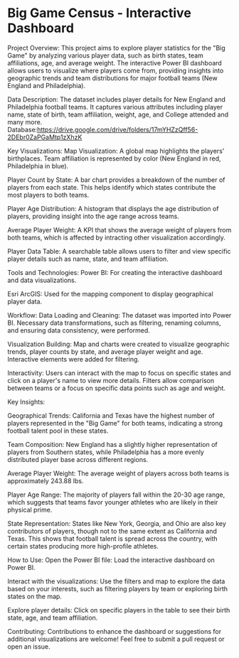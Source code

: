 # Big Game Census - Interactive Dashboard

Project Overview:
This project aims to explore player statistics for the "Big Game" by analyzing various player data, such as birth states, team affiliations, age, and average weight. The interactive Power BI dashboard allows users to visualize where players come from, providing insights into geographic trends and team distributions for major football teams (New England and Philadelphia).


Data Description:
The dataset includes player details for New England and Philadelphia football teams. It captures various attributes including player name, state of birth, team affiliation, weight, age, and College attended and many more.
Database:https://drive.google.com/drive/folders/17mYHZzQff56-2DEbr0ZaPGaMtp1zXhzK


Key Visualizations:
Map Visualization: A global map highlights the players' birthplaces. Team affiliation is represented by color (New England in red, Philadelphia in blue).

Player Count by State: A bar chart provides a breakdown of the number of players from each state. This helps identify which states contribute the most players to both teams.

Player Age Distribution: A histogram that displays the age distribution of players, providing insight into the age range across teams.

Average Player Weight: A KPI that shows the average weight of players from both teams, which is affected by intracting other visualization accordingly.

Player Data Table: A searchable table allows users to filter and view specific player details such as name, state, and team affiliation.


Tools and Technologies:
Power BI: For creating the interactive dashboard and data visualizations.

Esri ArcGIS: Used for the mapping component to display geographical player data.


Workflow:
Data Loading and Cleaning:
The dataset was imported into Power BI. Necessary data transformations, such as filtering, renaming columns, and ensuring data consistency, were performed.

Visualization Building:
Map and charts were created to visualize geographic trends, player counts by state, and average player weight and age. Interactive elements were added for filtering.

Interactivity:
Users can interact with the map to focus on specific states and click on a player's name to view more details. Filters allow comparison between teams or a focus on specific data points such as age and weight.


Key Insights:

Geographical Trends: California and Texas have the highest number of players represented in the "Big Game" for both teams, indicating a strong football talent pool in these states.

Team Composition: New England has a slightly higher representation of players from Southern states, while Philadelphia has a more evenly distributed player base across different regions.

Average Player Weight: The average weight of players across both teams is approximately 243.88 lbs.

Player Age Range: The majority of players fall within the 20-30 age range, which suggests that teams favor younger athletes who are likely in their physical prime.

State Representation: States like New York, Georgia, and Ohio are also key contributors of players, though not to the same extent as California and Texas. This shows that football talent is spread across the country, with certain states producing more high-profile athletes.


How to Use:
Open the Power BI file: Load the interactive dashboard on Power BI.

Interact with the visualizations: Use the filters and map to explore the data based on your interests, such as filtering players by team or exploring birth states on the map.

Explore player details: Click on specific players in the table to see their birth state, age, and team affiliation.


Contributing:
Contributions to enhance the dashboard or suggestions for additional visualizations are welcome! Feel free to submit a pull request or open an issue.

